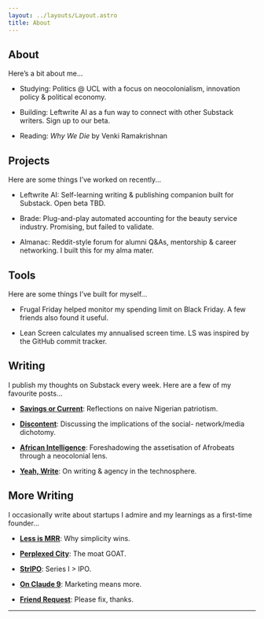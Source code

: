 ```yaml
---
layout: ../layouts/Layout.astro
title: About
---
```


## About
Here’s a bit about me…

* Studying: Politics @ UCL with a focus on neocolonialism, innovation policy & political economy. 

* Building: Leftwrite AI as a fun way to connect with other Substack writers. Sign up to our beta.

* Reading: _Why We Die_ by Venki Ramakrishnan


## Projects
Here are some things I’ve worked on recently...

* Leftwrite AI: Self-learning writing & publishing companion built for Substack. Open beta TBD.

* Brade: Plug-and-play automated accounting for the beauty service industry. Promising, but failed to validate.
  
* Almanac: Reddit-style forum for alumni Q&As, mentorship & career networking. I built this for my alma mater.


## Tools
Here are some things I’ve built for myself...

* Frugal Friday helped monitor my spending limit on Black Friday. A few friends also found it useful.
 
* Lean Screen calculates my annualised screen time. LS was inspired by the GitHub commit tracker.



## Writing
I publish my thoughts on Substack every week. Here are a few of my favourite posts...

* **[Savings or Current](https://shortdecades.com/p/savings-or-current)**: Reflections on naive Nigerian patriotism.
  
* **[Discontent](https://shortdecades.com/p/discontent)**: Discussing the implications of the social- network/media dichotomy.
  
* **[African Intelligence](https://shortdecades.com/p/african-intelligence)**: Foreshadowing the assetisation of Afrobeats through a neocolonial lens.

* **[Yeah, Write](https://shortdecades.com/p/yeah-write)**: On writing & agency in the technosphere.



## More Writing
I occasionally write about startups I admire and my learnings as a first-time founder...

* **[Less is MRR](https://t18e.com/less-is-mrr)**: Why simplicity wins.
  
* **[Perplexed City](https://t18e.com/perplexed)**: The moat GOAT.
  
* **[StrIPO](https://t18e.com/stripo)**: Series I > IPO.
  
* **[On Claude 9](https://t18e.com/claude-9)**: Marketing means more.
  
* **[Friend Request](https://t18e.com/friend-request)**: Please fix, thanks.

---
